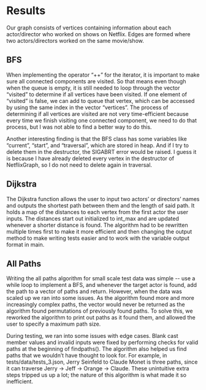 # Results
Our graph consists of vertices containing information about each actor/director who worked on shows on Netflix. Edges are formed where two actors/directors worked on the same movie/show. 
## BFS
When implementing the operator “++” for the iterator, it is important to make sure all connected components are visited. So that means even though when the queue is empty, it is still needed to loop through the vector “visited” to determine if all vertices have been visited. If one element of “visited” is false, we can add to queue that vertex, which can be accessed by using the same index in the vector “vertices”. The process of determining if all vertices are visited are not very time-efficient because every time we finish visiting one connected component, we need to do that process, but I was not able to find a better way to do this.

Another interesting finding is that the BFS class has some variables like “current”, “start”, and “traversal”, which are stored in heap. And if I try to delete them in the destructor, the SIGABRT error would be raised.  I guess it is because I have already deleted every vertex in the destructor of NetflixGraph, so I do not need to delete again in traversal.
## Dijkstra
The Dijkstra function allows the user to input two actors’ or directors’ names and outputs the shortest path between them and the length of said path. It holds a map of the distances to each vertex from the first actor the user inputs. The distances start out initialized to int_max and are updated whenever a shorter distance is found. The algorithm had to be rewritten multiple times first to make it more efficient and then changing the output method to make writing tests easier and to work with the variable output format in main. 
## All Paths
Writing the all paths algorithm for small scale test data was simple -- use a while loop to implement a BFS, and whenever the target actor is found, add the path to a vector of paths and return. However, when the data was scaled up we ran into some issues. As the algorithm found more and more increasingly complex paths, the vector would never be returned as the algorithm found permutations of previously found paths. To solve this, we reworked the algorithm to print out paths as it found them, and allowed the user to specify a maximum path size.

During testing, we ran into some issues with edge cases. Blank cast member values and invalid inputs were fixed by performing checks for valid paths at the beginning of findpaths(). The algorithm also helped us find paths that we wouldn’t have thought to look for. For example, in tests/data/tests_3.json, Jerry Seinfeld to Claude Monet is three paths, since it can traverse Jerry -> Jeff -> Orange -> Claude. These unintuitive extra steps tripped us up a lot; the nature of this algorithm is what made it so inefficient.
